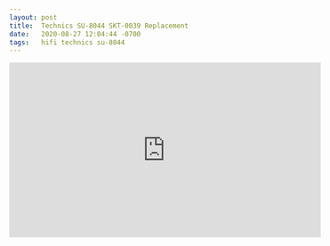 ```yaml
---
layout: post
title:  Technics SU-8044 SKT-0039 Replacement
date:   2020-08-27 12:04:44 -0700
tags:   hifi technics su-8044
---
```

<iframe width="560" height="315" src="https://www.youtube.com/embed/u8nz-2qfLXE" frameborder="0" allow="accelerometer; autoplay; encrypted-media; gyroscope; picture-in-picture" allowfullscreen></iframe>
